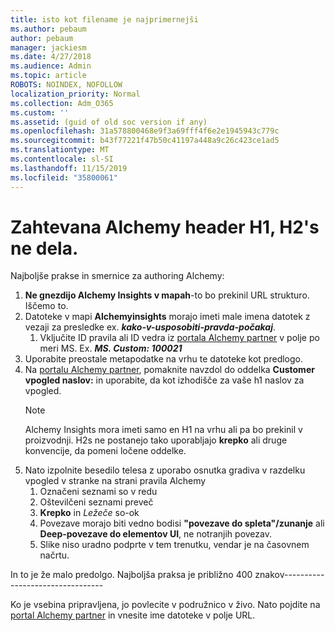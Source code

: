 ```yaml
---
title: isto kot filename je najprimernejši
ms.author: pebaum
author: pebaum
manager: jackiesm
ms.date: 4/27/2018
ms.audience: Admin
ms.topic: article
ROBOTS: NOINDEX, NOFOLLOW
localization_priority: Normal
ms.collection: Adm_O365
ms.custom: ''
ms.assetid: (guid of old soc version if any)
ms.openlocfilehash: 31a578800468e9f3a69fff4f6e2e1945943c779c
ms.sourcegitcommit: b43f77221f47b50c41197a448a9c26c423ce1ad5
ms.translationtype: MT
ms.contentlocale: sl-SI
ms.lasthandoff: 11/15/2019
ms.locfileid: "35800061"
---
```

# <a name="required-alchemy-header-h1-h2s-dont-work"></a>Zahtevana Alchemy header H1, H2's ne dela.
Najboljše prakse in smernice za authoring Alchemy:

1. **Ne gnezdijo Alchemy Insights v mapah**-to bo prekinil URL strukturo. Iščemo to.
1. Datoteke v mapi **Alchemyinsights** morajo imeti male imena datotek z vezaji za presledke ex. ***kako-v-usposobiti-pravda-počakaj***.
    1. Vključite ID pravila ali ID vedra iz [portala Alchemy partner](https://alchemyportal.azurewebsites.net) v polje po meri MS. Ex. ***MS. Custom: 100021***
1. Uporabite preostale metapodatke na vrhu te datoteke kot predlogo.
1. Na [portalu Alchemy partner](https://alchemyportal.azurewebsites.net), pomaknite navzdol do oddelka **Customer vpogled naslov:** in uporabite, da kot izhodišče za vaše h1 naslov za vpogled. 
    > [!NOTE]
    > Alchemy Insights mora imeti samo en H1 na vrhu ali pa bo prekinil v proizvodnji. H2s ne postanejo tako uporabljajo **krepko** ali druge konvencije, da pomeni ločene oddelke.
1. Nato izpolnite besedilo telesa z uporabo osnutka gradiva v razdelku vpogled v stranke na strani pravila Alchemy
    1. Označeni seznami so v redu
    1. Oštevilčeni seznami preveč
    1. **Krepko** in *Ležeče* so-ok
    1. Povezave morajo biti vedno bodisi **"povezave do spleta"/zunanje** ali **Deep-povezave do elementov UI**, ne notranjih povezav.
    1. Slike niso uradno podprte v tem trenutku, vendar je na časovnem načrtu.

In to je že malo predolgo. Najboljša praksa je približno 400 znakov---------------------------------

Ko je vsebina pripravljena, jo povlecite v podružnico v živo. Nato pojdite na [portal Alchemy partner](https://alchemyportal.azurewebsites.net) in vnesite ime datoteke v polje URL. 